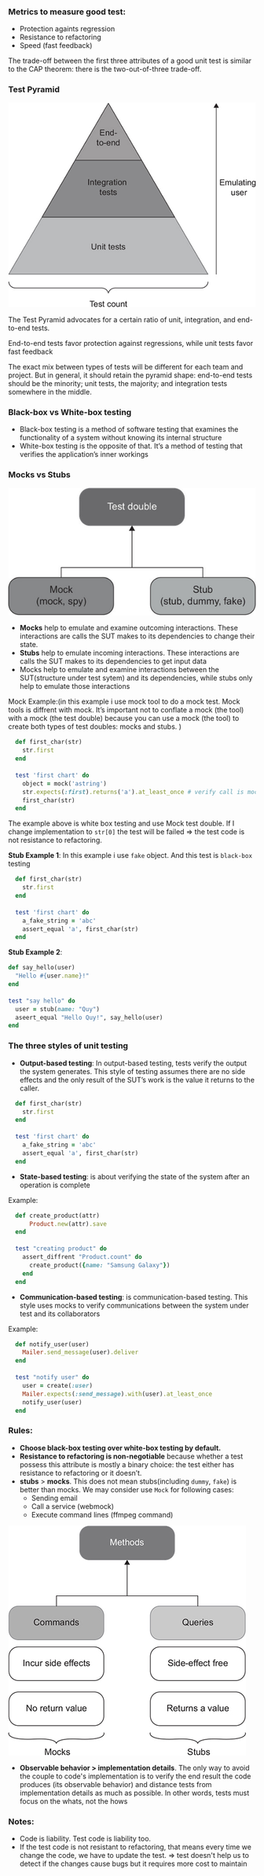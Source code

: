 ### Metrics to measure good test:

- Protection againts regression
- Resistance to refactoring
- Speed (fast feedback)

The trade-off between the first three attributes of a good unit test is similar to the CAP theorem: there is the two-out-of-three trade-off.

### Test Pyramid

![Test Pyramid](./test-pyramid.jpeg)

The Test Pyramid advocates for a certain ratio of unit, integration, and end-to-end tests.

End-to-end tests favor protection against regressions, while unit tests favor fast feedback

The exact mix between types of tests will be different for each team and project. But in general, it should retain the pyramid shape: end-to-end tests should be the minority; unit tests, the majority; and integration tests somewhere in the middle.


### Black-box vs White-box testing

- Black-box testing is a method of software testing that examines the functionality of a system without knowing its internal structure
- White-box testing is the opposite of that. It’s a method of testing that verifies the application’s inner workings

### Mocks vs Stubs

![Test Double](./test-double.jpeg)

- **Mocks** help to emulate and examine outcoming interactions. These interactions are calls the SUT makes to its dependencies to change their state.
- **Stubs** help to emulate incoming interactions. These interactions are calls the SUT makes to its dependencies to get input data
- Mocks help to emulate and examine interactions between the SUT(structure under test sytem) and its dependencies, while stubs only help to emulate those interactions

Mock Example:(in this example i use mock tool to do a mock test. Mock tools is diffrent with mock. It’s important not to conflate a mock (the tool) with a mock (the test double) because you can use a mock (the tool) to create both types of test doubles: mocks and stubs. )

```ruby
  def first_char(str)
    str.first
  end

  test 'first chart' do
    object = mock('astring')
    str.expects(:first).returns('a').at_least_once # verify call is mock test double
    first_char(str)
  end
```

The example above is white box testing and use Mock test double. If I change implementation to `str[0]` the test will be failed => the test code is not resistance to refactoring.


**Stub Example 1**: In this example i use `fake` object. And this test is `black-box` testing

```ruby
  def first_char(str)
    str.first
  end

  test 'first chart' do
    a_fake_string = 'abc'
    assert_equal 'a', first_char(str)
  end
```

**Stub Example 2**:

```ruby
def say_hello(user)
  "Hello #{user.name}!"
end

test "say hello" do
  user = stub(name: "Quy")
  aseert_equal "Hello Quy!", say_hello(user)
end
```

### The three styles of unit testing

- **Output-based testing**: In output-based testing, tests verify the output the system generates. This style of testing assumes there are no side effects and the only result of the SUT’s work is the value it returns to the caller.

```ruby
  def first_char(str)
    str.first
  end

  test 'first chart' do
    a_fake_string = 'abc'
    assert_equal 'a', first_char(str)
  end
```

- **State-based testing**: is about verifying the state of the system after an operation is complete

Example:

```ruby
  def create_product(attr)
      Product.new(attr).save
  end

  test "creating product" do
    assert_diffrent "Product.count" do
      create_product({name: "Samsung Galaxy"})
    end
  end
```

- **Communication-based testing**: is communication-based testing. This style uses mocks to verify communications between the system under test and its collaborators

Example:

```ruby
  def notify_user(user)
    Mailer.send_message(user).deliver
  end

  test "notify user" do
    user = create(:user)
    Mailer.expects(:send_message).with(user).at_least_once
    notify_user(user)
  end
```

### Rules:

- **Choose black-box testing over white-box testing by default.**
- **Resistance to refactoring is non-negotiable** because whether a test possess this attribute is mostly a binary choice: the test either has resistance to refactoring or it doesn’t.
- **stubs** > **mocks**. This does not mean stubs(including `dummy`, `fake`) is better than mocks. We may consider use `Mock` for following cases:
  - Sending email
  - Call a service (webmock)
  - Execute command lines (ffmpeg command)

![stub vs mock](./stub_vs_mock.jpeg)

- **Observable behavior > implementation details**. The only way to avoid the couple to code's implementation is to verify the end result the code produces (its observable behavior) and distance tests from implementation details as much as possible. In other words, tests must focus on the whats, not the hows


### Notes:

- Code is liability. Test code is liability too.
- If the test code is not resistant to refactoring, that means every time we change the code, we have to update the test. => test doesn't help us to detect if the changes cause bugs but it requires more cost to maintain
